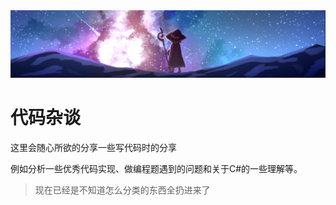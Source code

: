 <img src="../img/codeRamble-0.png">

# 代码杂谈

这里会随心所欲的分享一些写代码时的分享

例如分析一些优秀代码实现、做编程题遇到的问题和关于C#的一些理解等。
> 现在已经是不知道怎么分类的东西全扔进来了